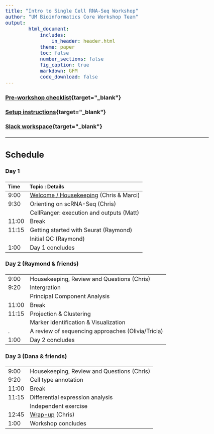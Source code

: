 ```yaml
---
title: "Intro to Single Cell RNA-Seq Workshop"
author: "UM Bioinformatics Core Workshop Team"
output:
        html_document:
            includes:
                in_header: header.html
            theme: paper
            toc: false
            number_sections: false
            fig_caption: true
            markdown: GFM
            code_download: false
---
```


<style type="text/css">

body, td {
   font-size: 18px;
}
</style>

#### [Pre-workshop checklist](workshop_setup/preworkshop_checklist.html){target="_blank"}

#### [Setup instructions](workshop_setup/setup_instructions.html){target="_blank"}

#### [Slack workspace](https://umbioinfcoreworkshops.slack.com){target="_blank"}

---

## Schedule

#### Day 1
| Time | Topic : Details |
| :---  | :---- |
|  9:00 | [Welcome / Housekeeping](workshop_intro.html) (Chris & Marci)|
|  9:30 | Orienting on scRNA-Seq (Chris)
|       | CellRanger: execution and outputs (Matt)
| 11:00 | Break |
| 11:15 | Getting started with Seurat (Raymond)
|       | Initial QC (Raymond)
|  1:00 | Day 1 concludes |

#### Day 2 (Raymond & friends)
| | |
| :---  | :---- |
|  9:00 | Housekeeping, Review and Questions (Chris) |
|  9:20 | Intergration |
|       | Principal Component Analysis |
| 11:00 | Break |
| 11:15 | Projection & Clustering |
|       | Marker identification & Visualization |
|.      | A review of sequencing approaches (Olivia/Tricia) |
|  1:00 | Day 2 concludes |

#### Day 3 (Dana & friends)
| | |
| :---  | :---- |
|  9:00 | Housekeeping, Review and Questions (Chris) |
|  9:20 | Cell type annotation |
| 11:00 | Break |
| 11:15 | Differential expression analysis |
|       | Independent exercise |
| 12:45 | [Wrap-up](workshop_wrapup.html) (Chris)
|  1:00 | Workshop concludes |
